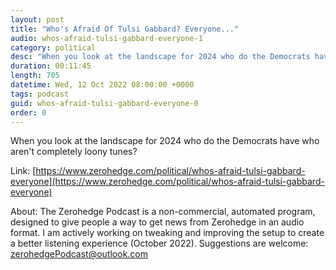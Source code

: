 ```yaml
---
layout: post
title: "Who's Afraid Of Tulsi Gabbard? Everyone..."
audio: whos-afraid-tulsi-gabbard-everyone-1
category: political
desc: "When you look at the landscape for 2024 who do the Democrats have who aren't completely loony tunes? "
duration: 00:11:45
length: 705
datetime: Wed, 12 Oct 2022 08:00:00 +0000
tags: podcast
guid: whos-afraid-tulsi-gabbard-everyone-0
order: 0
---
```

When you look at the landscape for 2024 who do the Democrats have who aren't completely loony tunes? 

Link: [https://www.zerohedge.com/political/whos-afraid-tulsi-gabbard-everyone](https://www.zerohedge.com/political/whos-afraid-tulsi-gabbard-everyone)

About: The Zerohedge Podcast is a non-commercial, automated program, designed to give people a way to get news from Zerohedge in an audio format.  I am actively working on tweaking and improving the setup to create a better listening experience (October 2022).  Suggestions are welcome: [zerohedgePodcast@outlook.com](mailto:zerohedgePodcast@outlook.com)